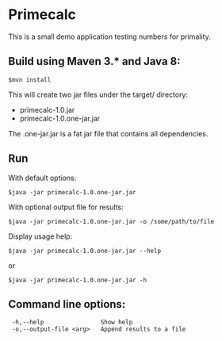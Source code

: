 Primecalc
==========

This is a small demo application testing numbers for primality.


Build using Maven 3.* and Java 8:
----------------------------------

```
$mvn install
```

This will create two jar files under the target/ directory:

* primecalc-1.0.jar
* primecalc-1.0.one-jar.jar

The .one-jar.jar is a fat jar file that contains all dependencies.


Run 
----

With default options:
```
$java -jar primecalc-1.0.one-jar.jar
```

With optional output file for results:

```
$java -jar primecalc-1.0.one-jar.jar -o /some/path/to/file
```

Display usage help:

```
$java -jar primecalc-1.0.one-jar.jar --help
```

or

```
$java -jar primecalc-1.0.one-jar.jar -h
```


Command line options:
---------------------

```
 -h,--help                Show help
 -o,--output-file <arg>   Append results to a file
```
